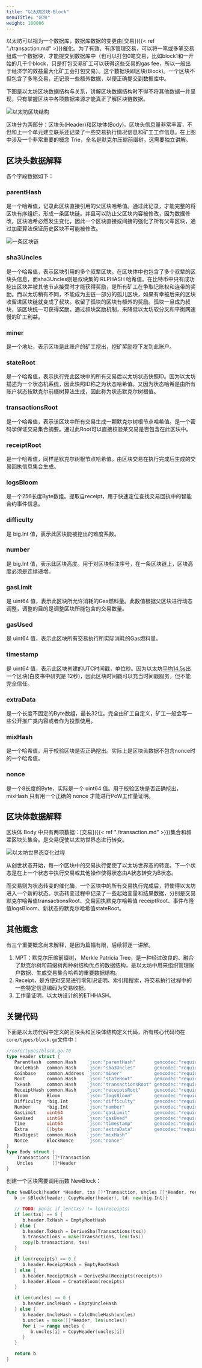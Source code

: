 ```yaml
---
title: "以太坊区块-Block"
menuTitle: "区块"
weight: 100006
---
```


以太坊可以视为一个数据库，数据库数据的变更由[交易]({{< ref "./transaction.md" >}})催化。为了有效、有序管理交易，可以将一笔或多笔交易组成一个数据块，才能提交到数据库中（也可以打包0笔交易，比如block1和一开始的几千个block，只是打包交易矿工可以获得这些交易的gas fee，所以一般出于经济学的效益最大化矿工会打包交易）。这个数据块即区块(Block)。一个区块不但包含了多笔交易，还记录一些额外数据，以便正确提交到数据库中。

下图是以太坊区块数据结构与关系，讲解区块数据结构时不得不将其他数据一并呈现，只有掌握区块中各项数据来源才能真正了解区块链数据。

![以太坊区块结构](https://img.learnblockchain.cn/2019/05/19_ethereum-full-block-data-struct.png!de)

区块分为两部分：区块头(Header)和区块体(Body)。区块头信息量非常丰富，不但和上一个单元建立联系还记录了一些交易执行情况信息和矿工工作信息。在上图中涉及一个非常重要的概念 Trie，全名是默克尔压缩前缀树，这需要独立讲解。

## 区块头数据解释

各个字段数据如下：

### parentHash

是一个哈希值，记录此区块直接引用的父区块哈希值。通过此记录，才能完整的将区块有序组织，形成一条区块链。并且可以防止父区块内容被修改，因为数据修改，区块哈希必然发生变化，因此一个区块直接或间接的强化了所有父辈区块，通过加密算法保证历史区块不可能被修改。

  ![一条区块链](https://img.learnblockchain.cn/2019/05/19_blockchain1toN.png!de)

### sha3Uncles

是一个哈希值，表示区块引用的多个叔辈区块。在区块体中也包含了多个叔辈的区块头信息，而sha3Uncles则是叔块集的 RLPHASH 哈希值。在比特币中只有成功挖出区块并被其他节点接受时才能获得奖励，是所有矿工在争取记账权和连带的奖励。而以太坊稍有不同，不能成为主链一部分的孤儿区块，如果有幸被后来的区块收留进区块链就变成了叔块。收留了孤块的区块有额外的奖励。孤块一旦成为叔块，该区块统一可获得奖励。通过叔块奖励机制，来降低以太坊软分叉和平衡网速慢的矿工利益。

### miner

是一个地址，表示区块是此账户的矿工挖出，挖矿奖励将下发到此账户。

### stateRoot

是一个哈希值，表示执行完此区块中的所有交易后以太坊状态快照ID。因为以太坊描述为一个状态机系统，因此快照ID称之为状态哈希值。又因为状态哈希是由所有账户状态按默克尔前缀树算法生成，因此称为状态默克尔树根值。

### transactionsRoot

是一个哈希值，表示该区块中所有交易生成一颗默克尔树根节点哈希值。是一个密码学保证交易集合摘要。通过此Root可以直接校验某交易是否包含在此区块中。

### receiptRoot

是一个哈希值，同样是默克尔树根节点哈希值。由区块交易在执行完成后生成的交易回执信息集合生成。

### logsBloom

是一个256长度Byte数组。提取自receipt，用于快速定位查找交易回执中的智能合约事件信息。

### difficulty

是 big.Int 值，表示此区块能被挖出的难度系数。

### number

是 big.Int 值，表示此区块高度。用于对区块标注序号，在一条区块链上，区块高度必须是连续递增。

### gasLimit

是 uint64 值，表示此区块所允许消耗的Gas燃料量。此数值根据父区块进行动态调整，调整的目的是调整区块所能包含的交易数量。

### gasUsed

是 uint64 值，表示此区块所有交易执行所实际消耗的Gas燃料量。

### timestamp

是 uint64 值，表示此区块创建的UTC时间戳，单位秒。因为以太坊[平均14.5s](https://etherscan.io/chart/blocktime)出一个区块(白皮书中研究是 12秒)，因此区块时间戳可以充当时间戳服务，但不能完全信任。

### extraData

是一个长度不固定的Byte数组，最长32位。完全由矿工自定义，矿工一般会写一些公开推广类内容或者作为投票使用。

### mixHash

是一个哈希值。用于校验区块是否正确挖出。实际上是区块头数据不包含nonce时的一个哈希值。

### nonce

是一个8长度的Byte，实际是一个 uint64 值。用于校验区块是否正确挖出，mixHash 只有用一个正确的 nonce 才能进行PoW工作量证明。

## 区块体数据解释

区块体 Body 中只有两项数据：[交易]({{< ref "./transaction.md" >}})集合和叔辈区块头集合。是交易促使以太坊世界态进行转变。

![以太坊世界态变化过程](https://img.learnblockchain.cn/2019/05/19_ethereum-state-change!de)

从创世状态开始，每一个区块中的交易执行促使了以太坊世界态的转变。下一个状态是在上一个状态中执行交易或其他操作使得状态由A状态转变为B状态。

而交易则为状态转变的催化酶，一个区块中的所有交易执行完成后，将使得以太坊进入一个新的状态。状态转变过程中记录了一些起始变量和结果数据，分别是交易默克尔哈希值transactionsRoot、交易回执默克尔哈希值 receiptRoot、事件布隆值logsBloom、新状态的默克尔哈希值stateRoot。

## 其他概念

有三个重要概念尚未解释，是因为篇幅有限，后续将逐一讲解。

1. MPT：默克尔压缩前缀树， Merkle Patricia Tree，是一种经过改良的、融合了默克尔树和前缀树两种树结构优点的数据结构，是以太坊中用来组织管理账户数据、生成交易集合哈希的重要数据结构。
2. Receipt，是方便对交易进行零知识证明、索引和搜索，将交易执行过程中的一些特定信息编码为交易收据。
3. 工作量证明，以太坊设计的的ETHHASH。

## 关键代码

下面是以太坊代码中定义的区块头和区块体结构定义代码，所有核心代码均在`core/types/block.go`文件中：

```go
//core/types/block.go:70
type Header struct {
   ParentHash  common.Hash    `json:"parentHash"       gencodec:"required"`
   UncleHash   common.Hash    `json:"sha3Uncles"       gencodec:"required"`
   Coinbase    common.Address `json:"miner"            gencodec:"required"`
   Root        common.Hash    `json:"stateRoot"        gencodec:"required"`
   TxHash      common.Hash    `json:"transactionsRoot" gencodec:"required"`
   ReceiptHash common.Hash    `json:"receiptsRoot"     gencodec:"required"`
   Bloom       Bloom          `json:"logsBloom"        gencodec:"required"`
   Difficulty  *big.Int       `json:"difficulty"       gencodec:"required"`
   Number      *big.Int       `json:"number"           gencodec:"required"`
   GasLimit    uint64         `json:"gasLimit"         gencodec:"required"`
   GasUsed     uint64         `json:"gasUsed"          gencodec:"required"`
   Time        uint64         `json:"timestamp"        gencodec:"required"`
   Extra       []byte         `json:"extraData"        gencodec:"required"`
   MixDigest   common.Hash    `json:"mixHash"`
   Nonce       BlockNonce     `json:"nonce"`
}
type Body struct {
	Transactions []*Transaction
	Uncles       []*Header
}
```

创建一个区块需要调用函数 NewBlock：

```go
func NewBlock(header *Header, txs []*Transaction, uncles []*Header, receipts []*Receipt) *Block {
   b := &Block{header: CopyHeader(header), td: new(big.Int)}

   // TODO: panic if len(txs) != len(receipts)
   if len(txs) == 0 {
      b.header.TxHash = EmptyRootHash
   } else {
      b.header.TxHash = DeriveSha(Transactions(txs))
      b.transactions = make(Transactions, len(txs))
      copy(b.transactions, txs)
   }

   if len(receipts) == 0 {
      b.header.ReceiptHash = EmptyRootHash
   } else {
      b.header.ReceiptHash = DeriveSha(Receipts(receipts))
      b.header.Bloom = CreateBloom(receipts)
   }

   if len(uncles) == 0 {
      b.header.UncleHash = EmptyUncleHash
   } else {
      b.header.UncleHash = CalcUncleHash(uncles)
      b.uncles = make([]*Header, len(uncles))
      for i := range uncles {
         b.uncles[i] = CopyHeader(uncles[i])
      }
   }

   return b
}
```
